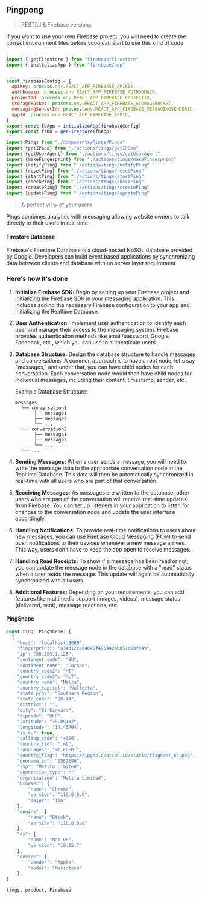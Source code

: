## Pingpong 

> RESTful & Firebase versions

If you want to use your own Firebase project, you will need to create the correct environment files before youo can start to use this kind of code

```javascript

import { getFirestore } from "firebase/firestore"
import { initializeApp } from "firebase/app"


const firebaseConfig = {
  apiKey: process.env.REACT_APP_FIREBASE_APIKEY,
  authDomain: process.env.REACT_APP_FIREBASE_AUTHDOMAIN,
  projectId: process.env.REACT_APP_FIREBASE_PROJECTID,
  storageBucket: process.env.REACT_APP_FIREBASE_STORAGEBUCKET,
  messagingSenderId: process.env.REACT_APP_FIREBASE_MESSAGINGSENDERID,
  appId: process.env.REACT_APP_FIREBASE_APPID,
}
export const fbApp = initializeApp(firebaseConfig)
export const fsDb = getFirestore(fbApp)

import Pings from "./components/Pings/Pings"
import {getIPGeo} from "./actions/tings/getIPGeo"
import {getUserAgent} from "./actions/tings/getUserAgent"
import {makeFingerprint} from "./actions/tings/makeFingerprint"
import {notifyPing} from "./actions/tings/notifyPing"
import {resetPing} from "./actions/tings/resetPing"
import {startPing} from "./actions/tings/startPing"
import {checkPing} from "./actions/tings/checkPing"
import {createPing} from "./actions/tings/createPing"
import {updatePing} from "./actions/tings/updatePing"
```

> A perfect view of your users

Pings combines analytics with messaging allowing website owners to talk directly to their users in real time

#### Firestore Database

Firebase's Firestore Database is a cloud-hosted NoSQL database provided by Google. Developers can build event based applications by synchronizing data between clients and database with no server layer requirement

### Here's how it's done

1. **Initialize Firebase SDK:** Begin by setting up your Firebase project and initializing the Firebase SDK in your messaging application. This includes adding the necessary Firebase configuration to your app and initializing the Realtime Database.

2. **User Authentication:** Implement user authentication to identify each user and manage their access to the messaging system. Firebase provides authentication methods like email/password, Google, Facebook, etc., which you can use to authenticate users.

3. **Database Structure:** Design the database structure to handle messages and conversations. A common approach is to have a root node, let's say "messages," and under that, you can have child nodes for each conversation. Each conversation node would then have child nodes for individual messages, including their content, timestamp, sender, etc.

   Example Database Structure:
   ```
   messages
     └── conversation1
          ├── message1
          ├── message2
          └── ...
     └── conversation2
          ├── message1
          ├── message2
          └── ...
     └── ...
   ```

4. **Sending Messages:** When a user sends a message, you will need to write the message data to the appropriate conversation node in the Realtime Database. This data will then be automatically synchronized in real-time with all users who are part of that conversation.

5. **Receiving Messages:** As messages are written to the database, other users who are part of the conversation will receive real-time updates from Firebase. You can set up listeners in your application to listen for changes to the conversation node and update the user interface accordingly.

6. **Handling Notifications:** To provide real-time notifications to users about new messages, you can use Firebase Cloud Messaging (FCM) to send push notifications to their devices whenever a new message arrives. This way, users don't have to keep the app open to receive messages.

7. **Handling Read Receipts:** To show if a message has been read or not, you can update the message node in the database with a "read" status when a user reads the message. This update will again be automatically synchronized with all users.

8. **Additional Features:** Depending on your requirements, you can add features like multimedia support (images, videos), message status (delivered, sent), message reactions, etc.

#### PingShape

```javascript
const ting: PingShape: {
  {
    "host": "localhost:8000",
    "fingerprint": "a34d12ce04049f496442ab851c00fe49",
    "ip": "88.203.1.125",
    "continent_code": "EU",
    "continent_name": "Europe",
    "country_code2": "MT",
    "country_code3": "MLT",
    "country_name": "Malta",
    "country_capital": "Valletta",
    "state_prov": "Southern Region",
    "state_code": "BH-14",
    "district": "",
    "city": "Birkirkara",
    "zipcode": "BKR",
    "latitude": "35.89132",
    "longitude": "14.45794",
    "is_eu": true,
    "calling_code": "+356",
    "country_tld": ".mt",
    "languages": "mt,en-MT",
    "country_flag": "https://ipgeolocation.io/static/flags/mt_64.png",
    "geoname_id": "2562699",
    "isp": "Melita Limited",
    "connection_type": "",
    "organization": "Melita Limited",
    "browser": {
        "name": "Chrome",
        "version": "116.0.0.0",
        "major": "116"
    },
    "engine": {
        "name": "Blink",
        "version": "116.0.0.0"
    },
    "os": {
        "name": "Mac OS",
        "version": "10.15.7"
    },
    "device": {
        "vendor": "Apple",
        "model": "Macintosh"
    },
}
```

`tings, product, Firebase`